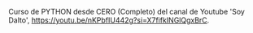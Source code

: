 Curso de PYTHON desde CERO (Completo) del canal de Youtube 'Soy Dalto', https://youtu.be/nKPbfIU442g?si=X7fifkINGlQgxBrC.
